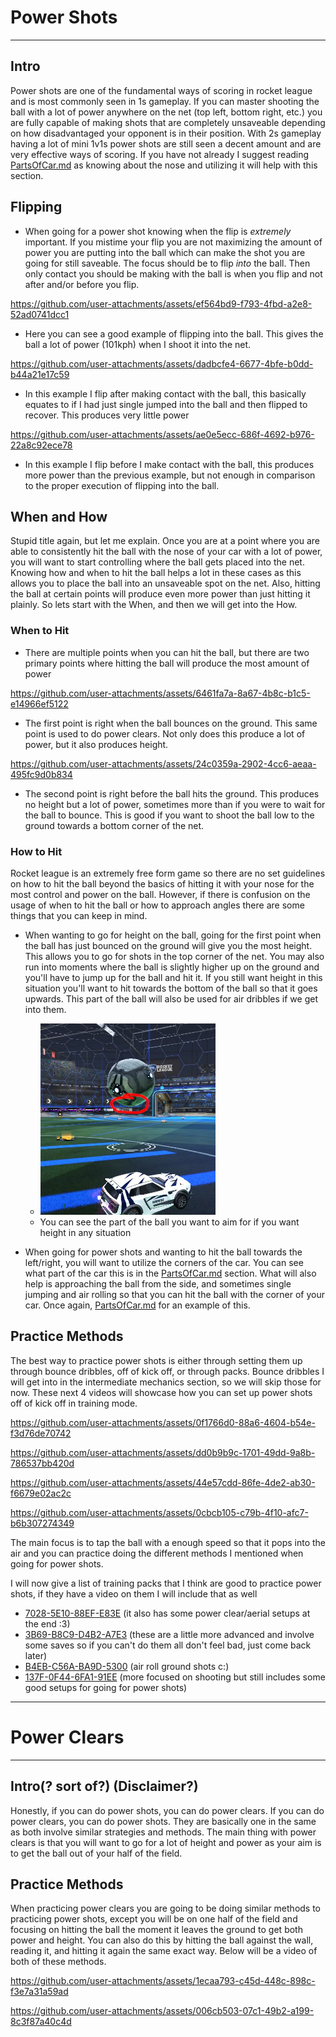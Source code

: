 # Power Shots
---
## Intro

Power shots are one of the fundamental ways of scoring in rocket league and is most commonly seen in 1s gameplay. If you can master shooting the ball with a lot of power anywhere on the net (top left, bottom right, etc.) you are fully capable of making shots that are completely unsaveable depending on how disadvantaged your opponent is in their position. With 2s gameplay having a lot of mini 1v1s power shots are still seen a decent amount and are very effective ways of scoring. If you have not already I suggest reading [PartsOfCar.md](PartsOfCar.md) as knowing about the nose and utilizing it will help with this section.

## Flipping

- When going for a power shot knowing when the flip is *extremely* important. If you mistime your flip you are not maximizing the amount of power you are putting into the ball which can make the shot you are going for still saveable. The focus should be to flip *into* the ball. Then only contact you should be making with the ball is when you flip and not after and/or before you flip.

https://github.com/user-attachments/assets/ef564bd9-f793-4fbd-a2e8-52ad0741dcc1

- Here you can see a good example of flipping into the ball. This gives the ball a lot of power (101kph) when I shoot it into the net.

https://github.com/user-attachments/assets/dadbcfe4-6677-4bfe-b0dd-b44a21e17c59

- In this example I flip after making contact with the ball, this basically equates to if I had just single jumped into the ball and then flipped to recover. This produces very little power

https://github.com/user-attachments/assets/ae0e5ecc-686f-4692-b976-22a8c92ece78

- In this example I flip before I make contact with the ball, this produces more power than the previous example, but not enough in comparison to the proper execution of flipping into the ball.

## When and How

Stupid title again, but let me explain. Once you are at a point where you are able to consistently hit the ball with the nose of your car with a lot of power, you will want to start controlling where the ball gets placed into the net. Knowing how and when to hit the ball helps a lot in these cases as this allows you to place the ball into an unsaveable spot on the net. Also, hitting the ball at certain points will produce even more power than just hitting it plainly. So lets start with the When, and then we will get into the How.

### When to Hit

- There are multiple points when you can hit the ball, but there are two primary points where hitting the ball will produce the most amount of power

https://github.com/user-attachments/assets/6461fa7a-8a67-4b8c-b1c5-e14966ef5122

- The first point is right when the ball bounces on the ground. This same point is used to do power clears. Not only does this produce a lot of power, but it also produces height.

https://github.com/user-attachments/assets/24c0359a-2902-4cc6-aeaa-495fc9d0b834

- The second point is right before the ball hits the ground. This produces no height but a lot of power, sometimes more than if you were to wait for the ball to bounce. This is good if you want to shoot the ball low to the ground towards a bottom corner of the net.

### How to Hit

Rocket league is an extremely free form game so there are no set guidelines on how to hit the ball beyond the basics of hitting it with your nose for the most control and power on the ball. However, if there is confusion on the usage of when to hit the ball or how to approach angles there are some things that you can keep in mind.

- When wanting to go for height on the ball, going for the first point when the ball has just bounced on the ground will give you the most height. This allows you to go for shots in the top corner of the net. You may also run into moments where the ball is slightly higher up on the ground and you'll have to jump up for the ball and hit it. If you still want height in this situation you'll want to hit towards the bottom of the ball so that it goes upwards. This part of the ball will also be used for air dribbles if we get into them.
    - ![Image](media/bottomOfBall.png)
    - You can see the part of the ball you want to aim for if you want height in any situation 

- When going for power shots and wanting to hit the ball towards the left/right, you will want to utilize the corners of the car. You can see what part of the car this is in the [PartsOfCar.md](PartsOfCar.md) section. What will also help is approaching the ball from the side, and sometimes single jumping and air rolling so that you can hit the ball with the corner of your car. Once again, [PartsOfCar.md](PartsOfCar.md) for an example of this.

## Practice Methods

The best way to practice power shots is either through setting them up through bounce dribbles, off of kick off, or through packs. Bounce dribbles I will get into in the intermediate mechanics section, so we will skip those for now. These next 4 videos will showcase how you can set up power shots off of kick off in training mode.

https://github.com/user-attachments/assets/0f1766d0-88a6-4604-b54e-f3d76de70742

https://github.com/user-attachments/assets/dd0b9b9c-1701-49dd-9a8b-786537bb420d

https://github.com/user-attachments/assets/44e57cdd-86fe-4de2-ab30-f6679e02ac2c

https://github.com/user-attachments/assets/0cbcb105-c79b-4f10-afc7-b6b307274349

The main focus is to tap the ball with a enough speed so that it pops into the air and you can practice doing the different methods I mentioned when going for power shots.

I will now give a list of training packs that I think are good to practice power shots, if they have a video on them I will include that as well

- [7028-5E10-88EF-E83E](https://www.youtube.com/watch?v=zuU3xBELMbA) (it also has some power clear/aerial setups at the end :3)
- [3B69-B8C9-D4B2-A7E3](https://www.youtube.com/watch?v=xlREKdyuy7k) (these are a little more advanced and involve some saves so if you can't do them all don't feel bad, just come back later)
- [B4EB-C56A-BA9D-5300](https://www.youtube.com/watch?v=WIdKX7JZQxE) (air roll ground shots c:)
- [137F-0F44-6FA1-91EE](https://www.youtube.com/watch?v=VE1ZnHtKKlA) (more focused on shooting but still includes some good setups for going for power shots)

---
# Power Clears
---
## Intro(? sort of?) (Disclaimer?)

Honestly, if you can do power shots, you can do power clears. If you can do power clears, you can do power shots. They are basically one in the same as both involve similar strategies and methods. The main thing with power clears is that you will want to go for a lot of height and power as your aim is to get the ball out of your half of the field. 

## Practice Methods

When practicing power clears you are going to be doing similar methods to practicing power shots, except you will be on one half of the field and focusing on hitting the ball the moment it leaves the ground to get both power and height. You can also do this by hitting the ball against the wall, reading it, and hitting it again the same exact way. Below will be a video of both of these methods.

https://github.com/user-attachments/assets/1ecaa793-c45d-448c-898c-f3e7a31a59ad

https://github.com/user-attachments/assets/006cb503-07c1-49b2-a199-8c3f87a40c4d
